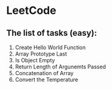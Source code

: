 # LeetCode

## The list of tasks (easy):
1) Create Hello World Function
2) Array Prototype Last
3) Is Object Empty
4) Return Length of Argunemts Passed
5) Concatenation of Array
6) Convert the Temperature
